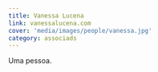 ```yaml
---
title: Vanessa Lucena
link: vanessalucena.com
cover: 'media/images/people/vanessa.jpg'
category: associads
---
```

Uma pessoa.